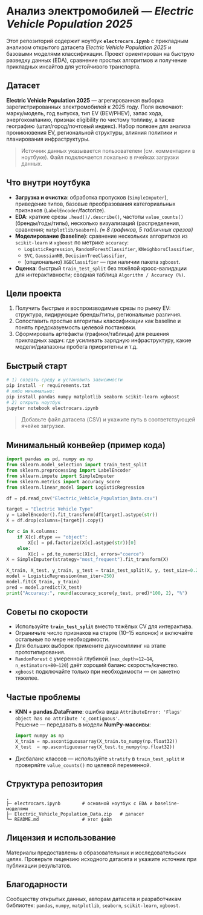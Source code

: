# Анализ электромобилей — *Electric Vehicle Population 2025*

Этот репозиторий содержит ноутбук **`electrocars.ipynb`** с прикладным анализом открытого датасета *Electric Vehicle Population 2025* и базовыми моделями классификации. Проект ориентирован на быструю разведку данных (EDA), сравнение простых алгоритмов и получение прикладных инсайтов для устойчивого транспорта.

## Датасет
**Electric Vehicle Population 2025** — агрегированная выборка зарегистрированных электромобилей к 2025 году. Поля включают: марку/модель, год выпуска, тип EV (BEV/PHEV), запас хода, энергокомпанию, признак eligibility по чистому топливу, а также географию (штат/город/почтовый индекс). Набор полезен для анализа проникновения EV, региональной структуры, влияния политики и планирования инфраструктуры.

> Источник данных указывается пользователем (см. комментарии в ноутбуке). Файл подключается локально в ячейках загрузки данных.

## Что внутри ноутбука
- **Загрузка и очистка**: обработка пропусков (`SimpleImputer`), приведение типов, базовые преобразования категориальных признаков (`LabelEncoder`/factorize).
- **EDA**: краткие срезы `.head()/.describe()`, частоты `value_counts()` (бренды/годы/типы), несколько визуализаций (распределения, сравнения; `matplotlib/seaborn`). *(≈ 8 графиков, 5 табличных срезов)*
- **Моделирование (baseline)**: сравнение нескольких алгоритмов из `scikit-learn` и `xgboost` по метрике `accuracy`:
  - `LogisticRegression`, `RandomForestClassifier`, `KNeighborsClassifier`,
  - `SVC`, `GaussianNB`, `DecisionTreeClassifier`,
  - (опционально) `XGBClassifier` — при наличии пакета `xgboost`.
- **Оценка**: быстрый `train_test_split` без тяжёлой кросс-валидации для интерактивности; сводная таблица `Algorithm / Accuracy (%)`.

## Цели проекта
1. Получить быстрые и воспроизводимые срезы по рынку EV: структура, лидирующие бренды/типы, региональные различия.
2. Сопоставить простые алгоритмы классификации как baseline и понять предсказуемость целевой постановки.
3. Сформировать артефакты (графики/таблицы) для решения прикладных задач: где усиливать зарядную инфраструктуру, какие модели/диапазоны пробега приоритетны и т.д.

## Быстрый старт
```bash
# 1) создать среду и установить зависимости
pip install -r requirements.txt
# либо минимально:
pip install pandas numpy matplotlib seaborn scikit-learn xgboost
# 2) открыть ноутбук
jupyter notebook electrocars.ipynb
```

> Добавьте файл датасета (CSV) и укажите путь в соответствующей ячейке загрузки.

## Минимальный конвейер (пример кода)
```python
import pandas as pd, numpy as np
from sklearn.model_selection import train_test_split
from sklearn.preprocessing import LabelEncoder
from sklearn.impute import SimpleImputer
from sklearn.metrics import accuracy_score
from sklearn.linear_model import LogisticRegression

df = pd.read_csv("Electric_Vehicle_Population_Data.csv")

target = "Electric Vehicle Type"
y = LabelEncoder().fit_transform(df[target].astype(str))
X = df.drop(columns=[target]).copy()

for c in X.columns:
    if X[c].dtype == "object":
        X[c] = pd.factorize(X[c].astype(str))[0]
    else:
        X[c] = pd.to_numeric(X[c], errors="coerce")
X = SimpleImputer(strategy="most_frequent").fit_transform(X)

X_train, X_test, y_train, y_test = train_test_split(X, y, test_size=0.2, random_state=42, stratify=y)
model = LogisticRegression(max_iter=250)
model.fit(X_train, y_train)
pred = model.predict(X_test)
print("Accuracy:", round(accuracy_score(y_test, pred)*100, 2), "%")
```

## Советы по скорости
- Используйте **`train_test_split`** вместо тяжёлых CV для интерактива.
- Ограничьте число признаков на старте (10–15 колонок) и включайте остальные по мере необходимости.
- Для больших выборок примените даунсемплинг на этапе прототипирования.
- `RandomForest` с умеренной глубиной (`max_depth≈12–14`, `n_estimators≈80–120`) даёт хороший баланс скорость/качество.
- `xgboost` подключайте только при необходимости — он заметно тяжелее.

## Частые проблемы
- **KNN + pandas.DataFrame**: ошибка вида `AttributeError: 'Flags' object has no attribute 'c_contiguous'`.\
  Решение — передавать в модели **NumPy-массивы**:
  ```python
  import numpy as np
  X_train = np.ascontiguousarray(X_train.to_numpy(np.float32))
  X_test  = np.ascontiguousarray(X_test.to_numpy(np.float32))
  ```
- Дисбаланс классов — используйте `stratify` в `train_test_split` и проверяйте `value_counts()` по целевой переменной.

## Структура репозитория
```
.
├─ electrocars.ipynb        # основной ноутбук с EDA и baseline-моделями
├─ Electric_Vehicle_Population_Data.zip   # датасет
└─ README.md                # этот файл
```

## Лицензия и использование
Материалы предоставлены в образовательных и исследовательских целях. Проверьте лицензию исходного датасета и укажите источник при публикации результатов.

## Благодарности
Сообществу открытых данных, авторам датасета и разработчикам библиотек: `pandas`, `numpy`, `matplotlib`, `seaborn`, `scikit-learn`, `xgboost`.
